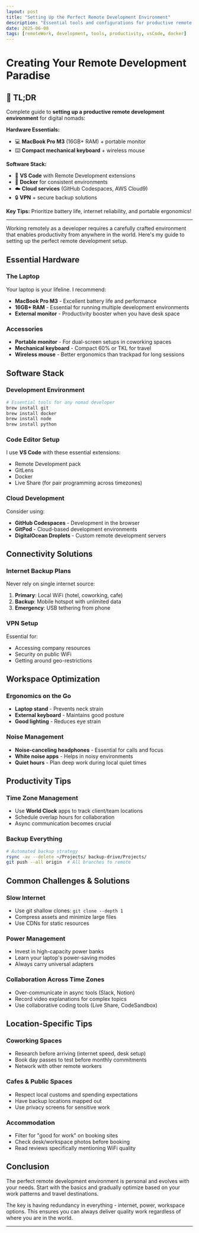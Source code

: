 ```yaml
---
layout: post
title: "Setting Up the Perfect Remote Development Environment"
description: "Essential tools and configurations for productive remote coding"
date: 2025-06-08
tags: [remoteWork, development, tools, productivity, vsCode, docker]
---
```


# Creating Your Remote Development Paradise

## 📝 TL;DR

Complete guide to **setting up a productive remote development environment** for digital nomads:

**Hardware Essentials:**
- 💻 **MacBook Pro M3** (16GB+ RAM) + portable monitor
- ⌨️ **Compact mechanical keyboard** + wireless mouse  

**Software Stack:**
- 🔧 **VS Code** with Remote Development extensions
- 🐳 **Docker** for consistent environments
- ☁️ **Cloud services** (GitHub Codespaces, AWS Cloud9)
- 🔒 **VPN** + secure backup solutions

**Key Tips:** Prioritize battery life, internet reliability, and portable ergonomics!

---

Working remotely as a developer requires a carefully crafted environment that enables productivity from anywhere in the world. Here's my guide to setting up the perfect remote development setup.

## Essential Hardware

### The Laptop
Your laptop is your lifeline. I recommend:
- **MacBook Pro M3** - Excellent battery life and performance
- **16GB+ RAM** - Essential for running multiple development environments
- **External monitor** - Productivity booster when you have desk space

### Accessories
- **Portable monitor** - For dual-screen setups in coworking spaces
- **Mechanical keyboard** - Compact 60% or TKL for travel
- **Wireless mouse** - Better ergonomics than trackpad for long sessions

## Software Stack

### Development Environment
```bash
# Essential tools for any nomad developer
brew install git
brew install docker
brew install node
brew install python
```

### Code Editor Setup
I use **VS Code** with these essential extensions:
- Remote Development pack
- GitLens
- Docker
- Live Share (for pair programming across timezones)

### Cloud Development
Consider using:
- **GitHub Codespaces** - Development in the browser
- **GitPod** - Cloud-based development environments
- **DigitalOcean Droplets** - Custom remote development servers

## Connectivity Solutions

### Internet Backup Plans
Never rely on single internet source:
1. **Primary**: Local WiFi (hotel, coworking, cafe)
2. **Backup**: Mobile hotspot with unlimited data
3. **Emergency**: USB tethering from phone

### VPN Setup
Essential for:
- Accessing company resources
- Security on public WiFi
- Getting around geo-restrictions

## Workspace Optimization

### Ergonomics on the Go
- **Laptop stand** - Prevents neck strain
- **External keyboard** - Maintains good posture
- **Good lighting** - Reduces eye strain

### Noise Management
- **Noise-canceling headphones** - Essential for calls and focus
- **White noise apps** - Helps in noisy environments
- **Quiet hours** - Plan deep work during local quiet times

## Productivity Tips

### Time Zone Management
- Use **World Clock** apps to track client/team locations
- Schedule overlap hours for collaboration
- Async communication becomes crucial

### Backup Everything
```bash
# Automated backup strategy
rsync -av --delete ~/Projects/ backup-drive/Projects/
git push --all origin  # All branches to remote
```

## Common Challenges & Solutions

### Slow Internet
- Use git shallow clones: `git clone --depth 1`
- Compress assets and minimize large files
- Use CDNs for static resources

### Power Management
- Invest in high-capacity power banks
- Learn your laptop's power-saving modes
- Always carry universal adapters

### Collaboration Across Time Zones
- Over-communicate in async tools (Slack, Notion)
- Record video explanations for complex topics
- Use collaborative coding tools (Live Share, CodeSandbox)

## Location-Specific Tips

### Coworking Spaces
- Research before arriving (internet speed, desk setup)
- Book day passes to test before monthly commitments
- Network with other remote workers

### Cafes & Public Spaces
- Respect local customs and spending expectations
- Have backup locations mapped out
- Use privacy screens for sensitive work

### Accommodation
- Filter for "good for work" on booking sites
- Check desk/workspace photos before booking
- Read reviews specifically mentioning WiFi quality

## Conclusion

The perfect remote development environment is personal and evolves with your needs. Start with the basics and gradually optimize based on your work patterns and travel destinations.

The key is having redundancy in everything - internet, power, workspace options. This ensures you can always deliver quality work regardless of where you are in the world.

---
